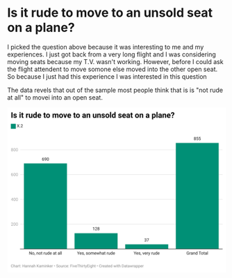 # Is it rude to move to an unsold seat on a plane?


I picked the question above because it was interesting to me and my experiences. I just got back from a very long flight and I was considering moving seats because my T.V. wasn't working. However, before I could ask the flight attendent to move somone else moved into the other open seat. So because I just had this experience I was interested in this question 

The data revels that out of the sample most people think that is is "not rude at all" to movei into an open seat.

![Data illustrating people's ideas on moving to an open airplane seat](r9IlF-is-it-rude-to-move-to-an-unsold-seat-on-a-plane-.png
)
